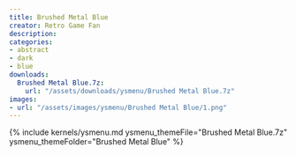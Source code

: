 ```yaml
---
title: Brushed Metal Blue
creator: Retro Game Fan
description: 
categories:
- abstract
- dark
- blue
downloads:
  Brushed Metal Blue.7z:
    url: "/assets/downloads/ysmenu/Brushed Metal Blue.7z"
images:
- url: "/assets/images/ysmenu/Brushed Metal Blue/1.png"
---
```


{% include kernels/ysmenu.md ysmenu_themeFile="Brushed Metal Blue.7z" ysmenu_themeFolder="Brushed Metal Blue" %}

